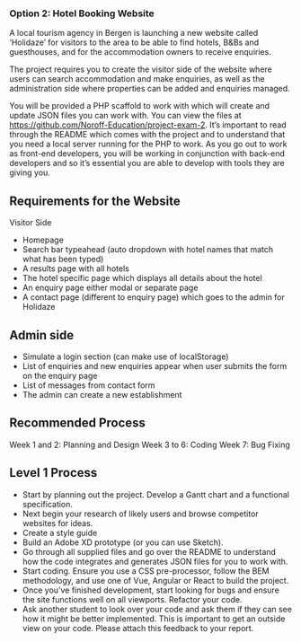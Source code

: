 ### Option 2: Hotel Booking Website
A local tourism agency in Bergen is launching a new website called ‘Holidaze’ for visitors to the area to be able to find hotels, B&Bs and guesthouses, and for the accommodation owners to receive enquiries.

The project requires you to create the visitor side of the website where users can search accommodation and make enquiries, as well as the administration side where properties can be added and enquiries managed.

You will be provided a PHP scaffold to work with which will create and update JSON files you can work with. You can view the files at https://github.com/Noroff-Education/project-exam-2. It’s important to read through the README which comes with the project and to understand that you need a local server running for the PHP to work. As you go out to work as front-end developers, you will be working in conjunction with back-end developers and so it’s essential you are able to develop with tools they are giving you.

## Requirements for the Website
Visitor Side

- Homepage
- Search bar typeahead (auto dropdown with hotel names that match what has been typed)
- A results page with all hotels
- The hotel specific page which displays all details about the hotel
- An enquiry page either modal or separate page
- A contact page (different to enquiry page) which goes to the admin for Holidaze

## Admin side
- Simulate a login section (can make use of localStorage)
- List of enquiries and new enquiries appear when user submits the form on the enquiry page
- List of messages from contact form
- The admin can create a new establishment

## Recommended Process
Week 1 and 2:  Planning and Design
Week 3 to 6: Coding
Week 7: Bug Fixing

## Level 1 Process
- Start by planning out the project. Develop a Gantt chart and a functional specification.
- Next begin your research of likely users and browse competitor websites for ideas.
- Create a style guide
- Build an Adobe XD prototype (or you can use Sketch).
- Go through all supplied files and go over the README to understand how the code integrates and generates JSON files for you to work with.
- Start coding. Ensure you use a CSS pre-processor, follow the BEM methodology, and use one of Vue, Angular or React to build the project.
- Once you’ve finished development, start looking for bugs and ensure the site functions well on all viewports.
Refactor your code.
- Ask another student to look over your code and ask them if they can see how it might be better implemented. This is important to get an outside view on your code. Please attach this feedback to your report.
